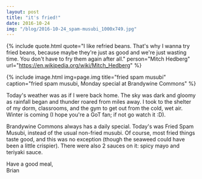 ```yaml
---
layout: post
title: "it's fried!"
date: 2016-10-24
img: "/blog/2016-10-24_spam-musubi_1000x749.jpg"
---
```


{% include quote.html
    quote="I like refried beans. That's why I wanna try fried beans, because maybe they're just as good and we're just wasting time. You don't have to fry them again after all."
    person="Mitch Hedberg"
    url="https://en.wikipedia.org/wiki/Mitch_Hedberg" %}

{% include image.html
    img=page.img
    title="fried spam musubi"
    caption="fried spam musubi, Monday special at Brandywine Commons" %}

Today's weather was as if I were back home. The sky was dark and gloomy as rainfall began and thunder roared from miles away. I took to the shelter of my dorm, classrooms, and the gym to get out from the cold, wet air. Winter is coming (I hope you're a GoT fan; if not go watch it :D).

Brandywine Commons always has a daily special. Today's was Fried Spam Musubi, instead of the usual non-fried musubi. Of course, most fried things taste good, and this was no exception (though the seaweed could have been a little crispier). There were also 2 sauces on it: spicy mayo and teriyaki sauce.

Have a good meal,<br>
Brian

